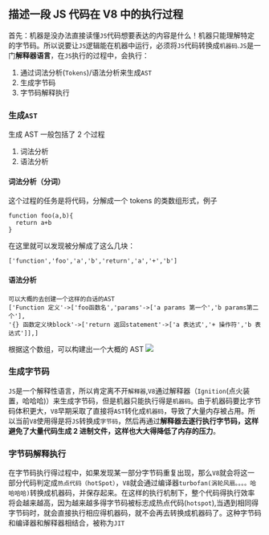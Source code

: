 ## 描述一段 JS 代码在 V8 中的执行过程

首先：机器是没办法直接读懂`JS`代码想要表达的内容是什么！机器只能理解特定的字节码。所以说要让`JS`逻辑能在机器中运行，必须将`JS`代码转换成`机器码`.`JS`是一门**解释器语言**，在`JS`执行的过程中，会执行：

1. 通过词法分析(`Tokens`)/语法分析来生成`AST`
2. 生成字节码
3. 字节码解释执行

### 生成`AST`

生成 AST 一般包括了 2 个过程

1. 词法分析
2. 语法分析

#### 词法分析（分词）

这个过程的任务是将代码，分解成一个 tokens 的类数组形式，例子

```
function foo(a,b){
  return a+b
}
```

在这里就可以发现被分解成了这么几块：

```
['function','foo','a','b','return','a','+','b']
```

#### 语法分析

```
可以大概的去创建一个这样的白话的AST
['Function 定义'->['foo函数名','params'->['a params 第一个','b params第二个'],
'{} 函数定义块block'->['return 返回statement'->['a 表达式','+ 操作符','b 表达式']],]
```

根据这个数组，可以构建出一个大概的 AST
![](https://github.com/zengwmFE/frontEnd-base/blob/master/image/ASTbyself.png)

### 生成字节码

`JS`是一个解释性语言，所以肯定离不开`解释器`,`V8`通过解释器（`Ignition`(点火装置，哈哈哈)）来生成字节码，但是机器只能执行得是`机器码`。由于机器码要比字节码体积更大，`V8`早期采取了直接将`AST`转化成`机器码`，导致了大量内存被占用。所以当前`V8`使用得是将`JS`转换成`字节码`，然后再通过**解释器去逐行执行字节码，这样避免了大量代码生成 2 进制文件，这样也大大得降低了内存的压力**。

### 字节码解释执行

在字节码执行得过程中，如果发现某一部分字节码重复出现，那么`V8`就会将这一部分代码判定成`热点代码（hotSpot）`，`V8`就会通过编译器`turbofan(涡轮风扇。。。。哈哈哈哈)`转换成机器码，并保存起来。在这样的执行机制下，整个代码得执行效率将会越来越高，因为越来越多得字节码被标志成热点代码(`hotspot`),当遇到相同得字节码时，就会直接执行相应得机器码，就不会再去转换成机器码了。这种字节码和编译器和解释器相结合，被称为`JIT`
